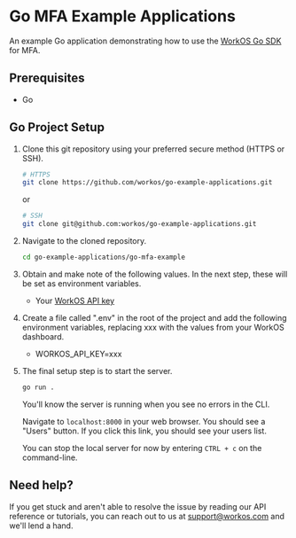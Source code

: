 # Go MFA Example Applications

An example Go application demonstrating how to use the [WorkOS Go SDK](https://github.com/workos/workos-go) for MFA.

## Prerequisites

- Go

## Go Project Setup

1. Clone this git repository using your preferred secure method (HTTPS or SSH).

   ```bash
   # HTTPS
   git clone https://github.com/workos/go-example-applications.git
   ```

   or

   ```bash
   # SSH
   git clone git@github.com:workos/go-example-applications.git
   ```

2. Navigate to the cloned repository.

   ```bash
   cd go-example-applications/go-mfa-example
   ```

3. Obtain and make note of the following values. In the next step, these will be set as environment variables.

   - Your [WorkOS API key](https://dashboard.workos.com/api-keys)

4. Create a file called ".env" in the root of the project and add the following environment variables, replacing xxx with the values from your WorkOS dashboard.

   - WORKOS_API_KEY=xxx

5. The final setup step is to start the server.

   ```bash
   go run .
   ```

   You'll know the server is running when you see no errors in the CLI.

   Navigate to `localhost:8000` in your web browser. You should see a "Users" button. If you click this link, you should see your users list.

   You can stop the local server for now by entering `CTRL + c` on the command-line.

## Need help?

If you get stuck and aren't able to resolve the issue by reading our API reference or tutorials, you can reach out to us at support@workos.com and we'll lend a hand.

